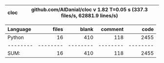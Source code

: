cloc|github.com/AlDanial/cloc v 1.82  T=0.05 s (337.3 files/s, 62881.9 lines/s)
--- | ---

Language|files|blank|comment|code
:-------|-------:|-------:|-------:|-------:
Python|16|410|118|2455
--------|--------|--------|--------|--------
SUM:|16|410|118|2455
